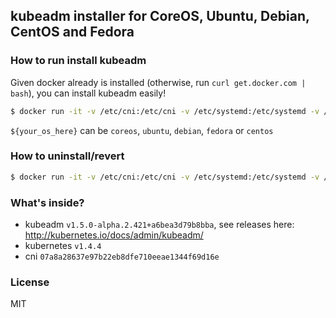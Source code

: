 ## kubeadm installer for CoreOS, Ubuntu, Debian, CentOS and Fedora

### How to run install kubeadm

Given docker already is installed (otherwise, run `curl get.docker.com | bash`), you can install kubeadm easily!

```bash
$ docker run -it -v /etc/cni:/etc/cni -v /etc/systemd:/etc/systemd -v /opt:/opt -v /usr/bin:/usr/bin luxas/kubeadm-installer ${your_os_here}
```

`${your_os_here}` can be `coreos`, `ubuntu`, `debian`, `fedora` or `centos`

### How to uninstall/revert

```bash
$ docker run -it -v /etc/cni:/etc/cni -v /etc/systemd:/etc/systemd -v /opt:/opt -v /usr/bin:/usr/bin luxas/kubeadm-installer ${your_os_here} uninstall
```

### What's inside?

 - kubeadm `v1.5.0-alpha.2.421+a6bea3d79b8bba`, see releases here: http://kubernetes.io/docs/admin/kubeadm/
 - kubernetes `v1.4.4`
 - cni `07a8a28637e97b22eb8dfe710eeae1344f69d16e`

### License

MIT
